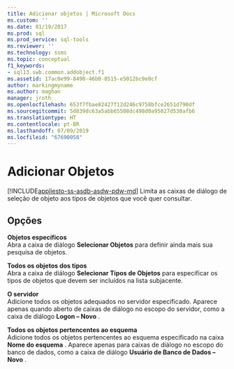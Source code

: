 ```yaml
---
title: Adicionar objetos | Microsoft Docs
ms.custom: ''
ms.date: 01/19/2017
ms.prod: sql
ms.prod_service: sql-tools
ms.reviewer: ''
ms.technology: ssms
ms.topic: conceptual
f1_keywords:
- sql13.swb.common.addobject.f1
ms.assetid: 17ac0e99-8490-46b0-8515-e5012bc9e0cf
author: markingmyname
ms.author: maghan
manager: jroth
ms.openlocfilehash: 653f7fbae82427f12d246c9758bfce2651d790df
ms.sourcegitcommit: 5d839dc63a5abb65508dc498d0a95027d530afb6
ms.translationtype: HT
ms.contentlocale: pt-BR
ms.lasthandoff: 07/09/2019
ms.locfileid: "67690058"
---
```

# <a name="add-objects"></a>Adicionar Objetos
[!INCLUDE[appliesto-ss-asdb-asdw-pdw-md](../../includes/appliesto-ss-asdb-asdw-pdw-md.md)]
Limita as caixas de diálogo de seleção de objeto aos tipos de objetos que você quer consultar.  
  
## <a name="options"></a>Opções  
**Objetos específicos**  
Abra a caixa de diálogo **Selecionar Objetos** para definir ainda mais sua pesquisa de objetos.  
  
**Todos os objetos dos tipos**  
Abra a caixa de diálogo **Selecionar Tipos de Objetos** para especificar os tipos de objetos que devem ser incluídos na lista subjacente.  
  
**O servidor** *<servername>*  
Adicione todos os objetos adequados no servidor especificado. Aparece apenas quando aberto de caixas de diálogo no escopo do servidor, como a caixa de diálogo **Logon – Novo** .  
  
**Todos os objetos pertencentes ao esquema**  
Adicione todos os objetos pertencentes ao esquema especificado na caixa **Nome do esquema** . Aparece apenas para caixas de diálogo no escopo do banco de dados, como a caixa de diálogo **Usuário de Banco de Dados – Novo** .  
  
